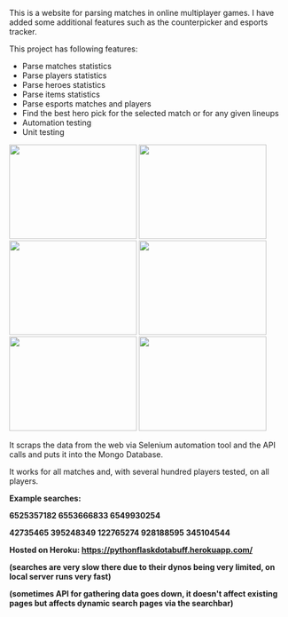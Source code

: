 This is a website for parsing matches in online multiplayer games. I have added some additional features such as the counterpicker and esports tracker.

This project has following features:
    <ul>
        <li>Parse matches statistics</li>
        <li>Parse players statistics</li>
        <li>Parse heroes statistics</li>
        <li>Parse items statistics</li>
        <li>Parse esports matches and players</li>
        <li>Find the best hero pick for the selected match or for any given lineups</li>
        <li>Automation testing</li>
        <li>Unit testing
    </ul>

<img src = "https://user-images.githubusercontent.com/74912567/167113490-31fe10b4-4e7e-48b9-be7d-ab8af1c3d9a6.png" width = "230" height = "170">
<img src = "https://user-images.githubusercontent.com/74912567/167114403-decf581d-3e8c-4184-a020-16ca66d30f08.png" width = "230" height = "170">
<img src = "https://user-images.githubusercontent.com/74912567/167114772-0a3ee688-c335-46e7-b23f-86c7a1261e4f.png" width = "230" height = "170">
<img src = "https://user-images.githubusercontent.com/74912567/167115003-04d9237b-200c-476b-8b94-73702ac2e6e9.png" width = "230" height = "170">
<img src = "https://user-images.githubusercontent.com/74912567/167115297-1df4c0b5-7dee-42fe-b965-73e7e3c490e9.png" width = "230" height = "170">
<img src = "https://user-images.githubusercontent.com/74912567/167116025-b1d7b991-e362-4f44-b6cb-2f3f7d9c607d.png" width = "230" height = "170"> 

It scraps the data from the web via Selenium automation tool and the API calls and puts it into the Mongo Database.

It works for all matches and, with several hundred players tested, on all players.

<b>Example searches:<b>

6525357182
6553666833
6549930254

42735465
395248349
122765274
928188595
345104544


Hosted on Heroku: <a href = "https://pythonflaskdotabuff.herokuapp.com/">https://pythonflaskdotabuff.herokuapp.com/</a>

(searches are very slow there due to their dynos being very limited, on local server runs very fast)

(sometimes API for gathering data goes down, it doesn't affect existing pages but affects dynamic search pages via the searchbar)
